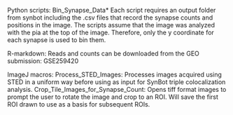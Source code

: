 Python scripts:
Bin_Synapse_Data*
Each script requires an output folder from synbot including the .csv files that record the synapse counts and positions in the image. 
The scripts assume that the image was analyzed with the pia at the top of the image. Therefore, only the y coordinate for each synapse is used to bin them.

R-markdown:
Reads and counts can be downloaded from the GEO submission: GSE259420

ImageJ macros:
Process_STED_Images:
Processes images acquired using STED in a uniform way before using as input for SynBot triple colocalization analysis.
Crop_Tile_Images_for_Synapse_Count:
Opens tiff format images to prompt the user to rotate the image and crop to an ROI. Will save the first ROI drawn to use as a basis for subsequent ROIs. 
